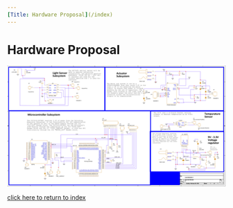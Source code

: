 ```yaml
---
[Title: Hardware Proposal](/index)
---
```


# Hardware Proposal
![Figure 1A. Hardware Schechmatic](/photos/Team305Schem-1.png "Figure 4A: Jamboard before sorting, ranking, and idea recombination.")












[click here to return to index](/index)
